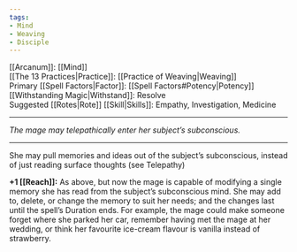 ```yaml
---
tags:
- Mind
- Weaving
- Disciple
---
```


[[Arcanum]]: [[Mind]]\
[[The 13 Practices|Practice]]: [[Practice of Weaving|Weaving]]\
Primary [[Spell Factors|Factor]]: [[Spell Factors#Potency|Potency]]\
[[Withstanding Magic|Withstand]]: Resolve\
Suggested [[Rotes|Rote]] [[Skill|Skills]]: Empathy, Investigation, Medicine

---

_The mage may telepathically enter her subject’s subconscious._

---

She may pull memories and ideas out of the subject’s subconscious, instead of just reading surface thoughts (see Telepathy)

**+1 [[Reach]]:** As above, but now the mage is capable of modifying a single memory she has read from the subject’s subconscious mind. She may add to, delete, or change the memory to suit her needs; and the changes last until the spell’s Duration ends. For example, the mage could make someone forget where she parked her car, remember having met the mage at her wedding, or think her favourite ice-cream flavour is vanilla instead of strawberry.